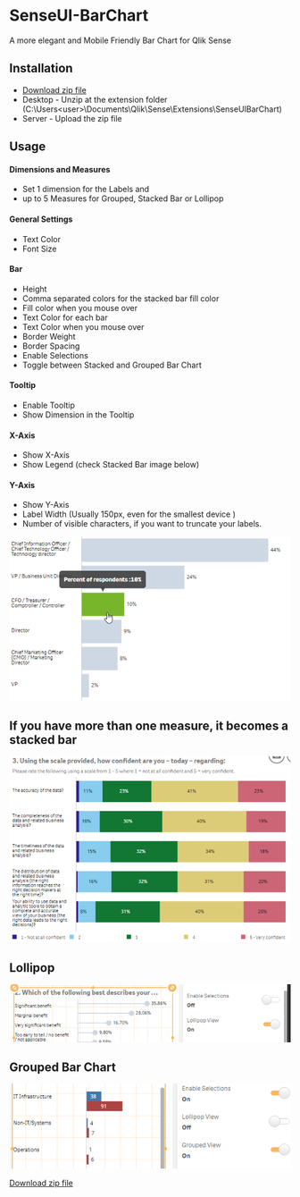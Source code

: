 # SenseUI-BarChart

A more elegant and Mobile Friendly Bar Chart for Qlik Sense


## Installation
- [Download zip file](https://github.com/yianni-ververis/SenseUI-BarChart/archive/master.zip)
- Desktop - Unzip at the extension folder (C:\Users\<user>\Documents\Qlik\Sense\Extensions\SenseUIBarChart) 
- Server - Upload the zip file

## Usage

#### Dimensions and Measures
- Set 1 dimension for the Labels and
- up to 5 Measures for Grouped, Stacked Bar or Lollipop

#### General Settings
- Text Color
- Font Size

#### Bar 
- Height
- Comma separated colors for the stacked bar fill color
- Fill color when you mouse over
- Text Color for each bar
- Text Color when you mouse over
- Border Weight
- Border Spacing
- Enable Selections
- Toggle between Stacked and Grouped Bar Chart

#### Tooltip
- Enable Tooltip
- Show Dimension in the Tooltip

#### X-Axis
- Show X-Axis
- Show Legend (check Stacked Bar image below)

#### Y-Axis
- Show Y-Axis
- Label Width (Usually 150px, even for the smallest device )
- Number of visible characters, if you want to truncate your labels. 

![SenseUI - Bar Chart](/preview.png?raw=true "SenseUI - Bar Chart")

## If you have more than one measure, it becomes a stacked bar

![SenseUI - Bar Chart](/stackedBar.png?raw=true "Stacked Bar")

## Lollipop
![SenseUI - Bar Chart](/lollipop.png?raw=true "Lollipop")

## Grouped Bar Chart
![SenseUI - Bar Chart](/grouped.png?raw=true "Grouped Bar Chart")

[Download zip file](https://github.com/yianni-ververis/SenseUI-BarChart/archive/master.zip)